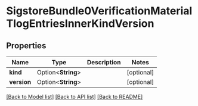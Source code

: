 # SigstoreBundle0VerificationMaterialTlogEntriesInnerKindVersion

## Properties

Name | Type | Description | Notes
------------ | ------------- | ------------- | -------------
**kind** | Option<**String**> |  | [optional]
**version** | Option<**String**> |  | [optional]

[[Back to Model list]](../README.md#documentation-for-models) [[Back to API list]](../README.md#documentation-for-api-endpoints) [[Back to README]](../README.md)


